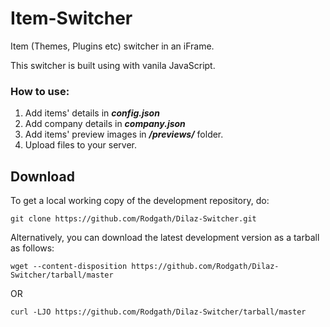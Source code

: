 
# Item-Switcher
Item (Themes, Plugins etc) switcher in an iFrame. 

This switcher is built using with vanila JavaScript.

### How to use:
 1. Add items' details in ***config.json***
 2. Add company details in ***company.json***
 3. Add items' preview images in ***/previews/*** folder.
 4. Upload files to your server. 

## Download 

To get a local working copy of the development repository, do:

    git clone https://github.com/Rodgath/Dilaz-Switcher.git

Alternatively, you can download the latest development version as a tarball
as follows:

    wget --content-disposition https://github.com/Rodgath/Dilaz-Switcher/tarball/master

OR 

    curl -LJO https://github.com/Rodgath/Dilaz-Switcher/tarball/master
    
 
